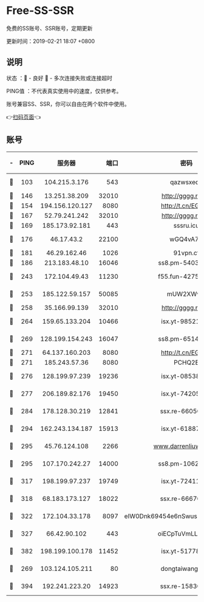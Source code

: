 # Free-SS-SSR

免费的SS账号、SSR账号，定期更新

更新时间：2019-02-21 18:07 +0800

## 说明

状态     ：🙂 - 良好 🙁 - 多次连接失败或连接超时

PING值   ：不代表真实使用中的速度，仅供参考。

账号兼容SS、SSR，你可以自由在两个软件中使用。

👉[扫码页面](https://liesauer.github.io/free-ss-ssr.github.io/)👈

## 账号

|-|PING|服务器|端口|密码|加密方式|区域|
|:----:|:----:|:-----:|-----:|:----:|:----:|:----:|
|🙂|103|104.215.3.176|543|qazwsxedc|aes-256-gcm|JP|
|🙂|146|13.251.38.209|32010|http://gggg.rocks|chacha20|SG|
|🙂|154|194.156.120.127|8080|http://t.cn/EGJIyrl|rc4-md5|RU|
|🙂|167|52.79.241.242|32010|http://gggg.rocks|chacha20|KR|
|🙂|169|185.173.92.181|443|sssru.icu|rc4-md5|RU|
|🙂|176|46.17.43.2|22100|wGQ4vA7D|aes-256-gcm|RU|
|🙂|181|46.29.162.46|1026|91vpn.cf|rc4-md5|RU|
|🙂|186|213.183.48.10|16046|ss8.pm-54030489|rc4-md5|RU|
|🙂|243|172.104.49.43|11230|f55.fun-42754708|aes-256-cfb|SG|
|🙂|253|185.122.59.157|50085|mUW2XWw8|aes-256-cfb|GB|
|🙂|258|35.166.99.139|32010|http://gggg.rocks|chacha20|US|
|🙂|264|159.65.133.204|10466|isx.yt-98521403|aes-256-cfb|SG|
|🙂|269|128.199.154.243|16047|ss8.pm-65144282|aes-256-cfb|SG|
|🙂|271|64.137.160.203|8080|http://t.cn/EGJIyrl|rc4-md5|CA|
|🙂|271|185.243.57.36|8080|PCHQ2E|rc4-md5|US|
|🙂|276|128.199.97.239|19236|isx.yt-08538888|aes-256-cfb|SG|
|🙂|277|206.189.82.176|19450|isx.yt-74205456|aes-256-cfb|SG|
|🙂|284|178.128.30.219|12841|ssx.re-66050306|aes-256-cfb|SG|
|🙂|294|162.243.134.187|15913|isx.yt-61887596|aes-256-cfb|US|
|🙂|295|45.76.124.108|2266|www.darrenliuwei.com|aes-256-cfb|AU|
|🙂|295|107.170.242.27|14000|ss8.pm-10628623|aes-256-cfb|US|
|🙂|317|198.199.97.237|19749|isx.yt-72411034|aes-256-cfb|US|
|🙂|318|68.183.173.127|18022|ssx.re-66670067|aes-256-cfb|US|
|🙂|322|172.104.33.178|8097|eIW0Dnk69454e6nSwuspv9DmS201tQ0D|aes-256-cfb|SG|
|🙂|327|66.42.90.102|443|oiECpTuVmLLxk4Ts|aes-256-cfb|US|
|🙂|382|198.199.100.178|11452|isx.yt-51778386|aes-256-cfb|US|
|🙂|269|103.124.105.211|80|dongtaiwang.com|aes-256-cfb|US|
|🙁|394|192.241.223.20|14923|ssx.re-15830035|aes-256-cfb|US|
